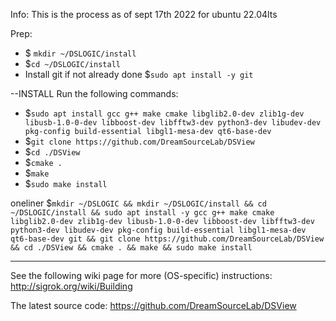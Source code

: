 Info:
This is the process as of sept 17th 2022 for ubuntu 22.04lts

Prep:
 - $ `mkdir ~/DSLOGIC/install`
 - $`cd ~/DSLOGIC/install`
 - Install git if not already done $`sudo apt install -y git`

--INSTALL
Run the following commands:
 - $`sudo apt install gcc g++ make cmake libglib2.0-dev zlib1g-dev libusb-1.0-0-dev libboost-dev libfftw3-dev python3-dev libudev-dev pkg-config build-essential libgl1-mesa-dev qt6-base-dev`
 - $`git clone https://github.com/DreamSourceLab/DSView`
 - $`cd ./DSView`
 - $`cmake .`
 - $`make`
 - $`sudo make install`


oneliner
$`mkdir ~/DSLOGIC && mkdir ~/DSLOGIC/install && cd ~/DSLOGIC/install && sudo apt install -y gcc g++ make cmake libglib2.0-dev zlib1g-dev libusb-1.0-0-dev libboost-dev libfftw3-dev python3-dev libudev-dev pkg-config build-essential libgl1-mesa-dev qt6-base-dev git && git clone https://github.com/DreamSourceLab/DSView && cd ./DSView && cmake . && make && sudo make install`

------------------------------------------------------------------------
See the following wiki page for more (OS-specific) instructions:
 http://sigrok.org/wiki/Building
 
The latest source code:
 https://github.com/DreamSourceLab/DSView
 
